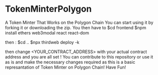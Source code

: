 # TokenMinterPolygon
A Token Minter That Works on the Polygon Chain 
You can start using it by forking it or downloading the zip.
You then have to 
$cd frontend 
$npm install ethers web3modal react react-dom


then :
$cd ..
$npx thirdweb deploy -k <your-secret-key>

then change <YOUR_CONTRACT_ADDRESS> 
with your actual contract address and
you are all set !
You can contribute to this repository
or use it as is and make the necessary 
changes required as this is a basic 
represantation of Token Minter on Polygon Chain!
Have Fun!
